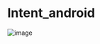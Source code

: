 # Intent_android
![image](https://user-images.githubusercontent.com/99931123/204016416-27e57204-b5a7-481f-bfa8-eb4d8a6cb2b7.png)
